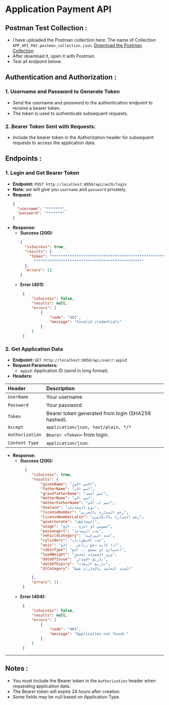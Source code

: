 
# Application Payment API

## Postman Test Collection :
- I have uploaded the Postman collection here:
The name of Collection `APP_API_PAY.postman_collection.json`.
[Download the Postman Collection]()
- After download it, open it with Postman.
- Test all endpoint below.

## Authentication and Authorization :

### 1. Username and Password to Generate Token
   - Send the username and password to the authentication endpoint to receive a bearer token.
   - The token is used to authenticate subsequent requests.


### 2. Bearer Token Sent with Requests:
   - Include the bearer token in the Authorization header for subsequent requests to access the application data.

## Endpoints :

### 1. Login and Get Bearer Token
   - **Endpoint:** `POST http://localhost:8050/api/auth/login`
   - **Note:** we will give you `username` and `password` privately.
   - **Request:**
     ```json
     {
       "username": "*******",
       "password": "*******"
     }
     ```
   - **Response:**
     - **Success (200):**
       ```json
       {
         "isSuccess": true,
         "results": {
           "Token": "***********************************************************
             ************************************************"
         },
         "errors": []
       }
       ```
     - **Error (401):**
       ```json
        {
            "isSuccess": false,
            "results": null,
            "errors": [
                {
                    "code": "401",
                    "message": "Invalid credentials"
                }
            ]
        }
       ```
   

### 2. Get Application Data 
   - **Endpoint:** `GET http://localhost:8050/api/user/:appid`
   - **Request Parameters:**
     - `appid`: Application ID (send in long format).
   - **Headers:**
    

| Header          | Description                                        |
|:--------------- |:-------------------------------------------------- |
| `UserName`      | Your username                                      |
| `Password`      | Your password                                      |
| `Token`         | Bearer token generated from login (SHA256 hashed). |
| `Accept`        | `application/json, text/plain, */*`                |
| `Authorization` | `Bearer <Token>` from login.                       |
| `Content-Type`  | `application/json`.                                |


   - **Response:**
     - **Success (200):**
       ```json
         {
            "isSuccess": true,
            "results": {
                "givenName": "الاسم الاول",
                "fatherName": "اسم الاب",
                "grandfatherName": "اسم الجد",
                "motherName": "اسم الام",
                "motherFatherName": "اسم اب الام",
                "UseCase": "نوع المعاملة",
                "licenseNumber": "رقم السيارة بالعربي",
                "licenseNumberLatin": "رقم السيارة بالانكليزي",
                "governorate": "المحافظة",
                "usage": "خصوصي أو اجرة .. الخ",
                "passengers": "عدد المقاعد",
                "vehicleCategory": "فئة المركبة",
                "cylinders": "عدد الاسطوانات",
                "axis": "اذا كانت دفع رباعي .. الخ",
                "cabinType": "اعتيادي او مصفح .. الخ",
                "loadWeight": "وزن الحمولة للحمل",
                "dateOfIssue": "تاريخ الإصدار",
                "dateOfExpiry": "تاريخ النفاذ",
                "dlCategory": "الفئة الخاصة بالإجازات فقط"

            },
            "errors": []
        }
       ```
     - **Error (404):**
       ```json
        {
            "isSuccess": false,
            "results": null,
            "errors": [
                {
                    "code": "404",
                    "message": "Application not found."
                }
            ]
        }
       ```
---
## Notes :

- You must include the Bearer token in the `Authorization` header when requesting application data.
- The Bearer token will expire 24 hours after creation.
- Some fields may be null based on Application Type.
